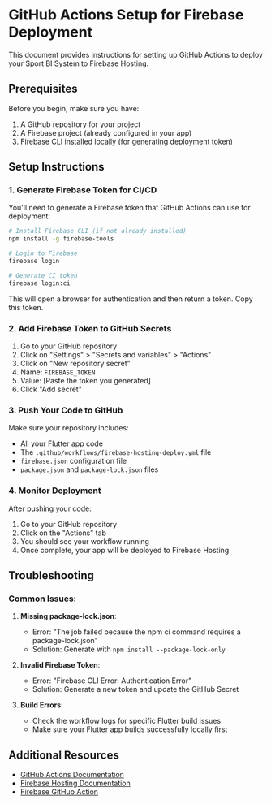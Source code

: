 # GitHub Actions Setup for Firebase Deployment

This document provides instructions for setting up GitHub Actions to deploy your Sport BI System to Firebase Hosting.

## Prerequisites

Before you begin, make sure you have:

1. A GitHub repository for your project
2. A Firebase project (already configured in your app)
3. Firebase CLI installed locally (for generating deployment token)

## Setup Instructions

### 1. Generate Firebase Token for CI/CD

You'll need to generate a Firebase token that GitHub Actions can use for deployment:

```bash
# Install Firebase CLI (if not already installed)
npm install -g firebase-tools

# Login to Firebase
firebase login

# Generate CI token
firebase login:ci
```

This will open a browser for authentication and then return a token. Copy this token.

### 2. Add Firebase Token to GitHub Secrets

1. Go to your GitHub repository
2. Click on "Settings" > "Secrets and variables" > "Actions"
3. Click on "New repository secret"
4. Name: `FIREBASE_TOKEN`
5. Value: [Paste the token you generated]
6. Click "Add secret"

### 3. Push Your Code to GitHub

Make sure your repository includes:

- All your Flutter app code
- The `.github/workflows/firebase-hosting-deploy.yml` file
- `firebase.json` configuration file
- `package.json` and `package-lock.json` files

### 4. Monitor Deployment

After pushing your code:

1. Go to your GitHub repository
2. Click on the "Actions" tab
3. You should see your workflow running
4. Once complete, your app will be deployed to Firebase Hosting

## Troubleshooting

### Common Issues:

1. **Missing package-lock.json**: 
   - Error: "The job failed because the npm ci command requires a package-lock.json"
   - Solution: Generate with `npm install --package-lock-only`

2. **Invalid Firebase Token**:
   - Error: "Firebase CLI Error: Authentication Error"
   - Solution: Generate a new token and update the GitHub Secret

3. **Build Errors**:
   - Check the workflow logs for specific Flutter build issues
   - Make sure your Flutter app builds successfully locally first

## Additional Resources

- [GitHub Actions Documentation](https://docs.github.com/en/actions)
- [Firebase Hosting Documentation](https://firebase.google.com/docs/hosting)
- [Firebase GitHub Action](https://github.com/FirebaseExtended/action-hosting-deploy)
